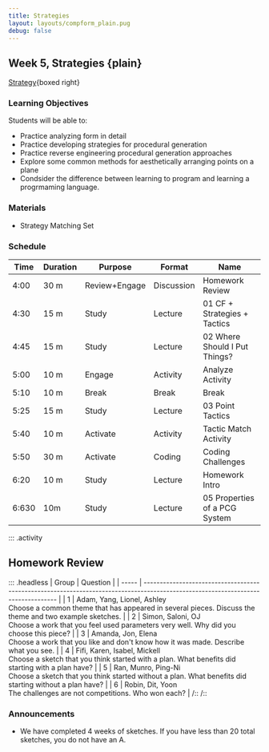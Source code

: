 ```yaml
---
title: Strategies
layout: layouts/compform_plain.pug
debug: false
---
```


## Week 5, Strategies {plain}

[Strategy](../strategy/index.html){boxed right}

### Learning Objectives

Students will be able to:

- Practice analyzing form in detail
- Practice developing strategies for procedural generation
- Practice reverse engineering procedural generation approaches
- Explore some common methods for aesthetically arranging points on a plane
- Condsider the difference between learning to program and learning a progrmaming language.

### Materials

- Strategy Matching Set

### Schedule

| Time  | Duration | Purpose       | Format     | Name                          |
| ----- | -------- | ------------- | ---------- | ----------------------------- |
| 4:00  | 30 m     | Review+Engage | Discussion | Homework Review               |
| 4:30  | 15 m     | Study         | Lecture    | 01 CF + Strategies + Tactics  |
| 4:45  | 15 m     | Study         | Lecture    | 02 Where Should I Put Things? |
| 5:00  | 10 m     | Engage        | Activity   | Analyze Activity              |
| 5:10  | 10 m     | Break         | Break      | Break                         |
| 5:25  | 15 m     | Study         | Lecture    | 03 Point Tactics              |
| 5:40  | 10 m     | Activate      | Activity   | Tactic Match Activity         |
| 5:50  | 30 m     | Activate      | Coding     | Coding Challenges             |
| 6:20  | 10 m     | Study         | Lecture    | Homework Intro                |
| 6:630 | 10m      | Study         | Lecture    | 05 Properties of a PCG System |

::: .activity

## Homework Review

::: .headless
| Group | Question |
| ----- | --------------------------------------------------------------------------------------------------------------------------------- |
| 1 | Adam, Yang, Lionel, Ashley <br/>Choose a common theme that has appeared in several pieces. Discuss the theme and two example sketches. |
| 2 | Simon, Saloni, OJ <br/>Choose a work that you feel used parameters very well. Why did you choose this piece? |
| 3 | Amanda, Jon, Elena <br/>Choose a work that you like and don't know how it was made. Describe what you see. |
| 4 | Fifi, Karen, Isabel, Mickell <br/>Choose a sketch that you think started with a plan. What benefits did starting with a plan have? |
| 5 | Ran, Munro, Ping-Ni <br/>Choose a sketch that you think started without a plan. What benefits did starting without a plan have? |
| 6 | Robin, Dit, Yoon <br/>The challenges are not competitions. Who won each? |
/::
/::

### Announcements

- We have completed 4 weeks of sketches. If you have less than 20 total sketches, you do not have an A.

<style> 
    .headless thead {
        display: none;
    }
</style>
